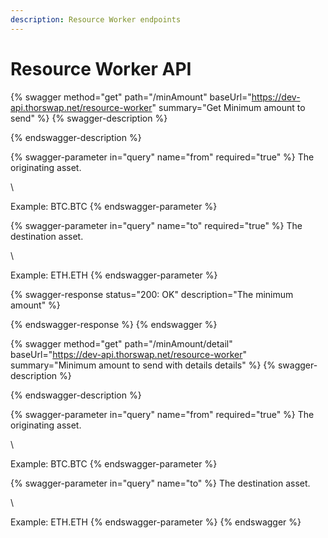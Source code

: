 ```yaml
---
description: Resource Worker endpoints
---
```


# Resource Worker API



{% swagger method="get" path="/minAmount" baseUrl="https://dev-api.thorswap.net/resource-worker" summary="Get Minimum amount to send" %}
{% swagger-description %}

{% endswagger-description %}

{% swagger-parameter in="query" name="from" required="true" %}
The originating asset.

\


Example: BTC.BTC
{% endswagger-parameter %}

{% swagger-parameter in="query" name="to" required="true" %}
The destination asset.

\


Example: ETH.ETH
{% endswagger-parameter %}

{% swagger-response status="200: OK" description="The minimum amount" %}

{% endswagger-response %}
{% endswagger %}

{% swagger method="get" path="/minAmount/detail" baseUrl="https://dev-api.thorswap.net/resource-worker" summary="Minimum amount to send with details details" %}
{% swagger-description %}

{% endswagger-description %}

{% swagger-parameter in="query" name="from" required="true" %}
The originating asset.

\


Example: BTC.BTC
{% endswagger-parameter %}

{% swagger-parameter in="query" name="to" %}
The destination asset.

\


Example: ETH.ETH
{% endswagger-parameter %}
{% endswagger %}
